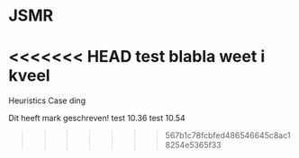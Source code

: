 # JSMR
<<<<<<< HEAD
test blabla weet i kveel
=======
Heuristics Case
ding

Dit heeft mark geschreven!
test 10.36
test 10.54
>>>>>>> 567b1c78fcbfed486546645c8ac18254e5365f33
